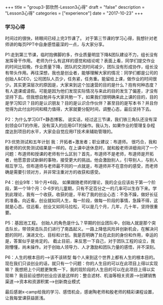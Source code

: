 +++
title = "group3-郭欣然-Lesson3心得"
draft = "false"
description = "Lesson3心得"
categories = ["experience"]
date = "2017-10-23"
+++

### 学习心得
时间过的很快，转眼间已经上完3节课了。
对于第三节课的学习心得，我想针对老师讲的每页PPT中自身感悟最深的一点，与大家分享。

P1:走到第三节课，临时抱佛脚的多，作业质量明显下降&团队建设不力，组长没有发挥骨干作用。
老师为什么有这样的感觉和结论呢？表面上看，同学们提交作业的时间比较晚，作业质量下降，团队的交流时间减少，团队没有形成协作，组长没有带头作用。再往深想，我也是创业者，能够理解大家的情况：同学们都是公司的创始人&CEO，公司团队人员少，任务紧，任务重。能留给上课，做作业的时间很少。其实更深层次的原因是，大家来到这个加速营的目的是什么？抱有何种态度？有人退课或请假。可能是因为他们发现实际情况与来此的目的发生了偏差，才没有坚持下去。但我想自勉并与大家共勉一下，如果我们很明确来此上课的目的，目的是学习知识？目的是认识朋友？目的是认识合作伙伴？甚至目的是写本书？并且你觉得为此付出时间和精力值得，大家就要分配时间，调整心态，最后坚持下去。

P2：为什么学习GIT+静态博客。
说实话，经过这三节课，我们铁三角队还没有深刻领会GIT的作用，没有深入的应用GIT的操作。我认为，如果作业的管理复杂程度达到项目的水平，大家会自觉应用IT技术来辅助管理的。

P3:优势测试和五年计划
我：开拓者+激发者；职业建议：布道师。
很巧合，我和殷老师的优势测试结果是一样的。在上课中途休息时，就和殷老师详细询问了一个问题：布道师和授课的老师有什么区别？首先，布道师不是老师，布道师是开拓者，他愿意尝试新鲜的事物，接受更大的挑战。他会激励别人，引导别人，与别人相互学习。但布道师与老师最不同的一点就是，布道师并不在意你的感受，而老师确是需要引领对方，并非常注重对方的收获和感受。

P4：创业9年：18个月*6段。
如果跟随老师的理论，我的企业应该处于第一个阶段，第一个18个月：0-6岁的儿童期，只有不足百分之一的几率可以生存下来。学到此理论，我有一个收获。收获的是，平和了我的创业心态：不急不躁，做好长征的准备。向近看，创业就如同人生，每一阶段，做每一阶段的事情，急躁不得，这就是心态。往远看，创业又如同马拉松，可以是几个月，几年，几十年，坚持很重要。

P5：基因池工程。
创始人的角色是什么？早期的创业团队中，创始人就是那个突击队长，带领突击队员们进行了南昌起义。一路上降低风险并创新机会，在解决问题的同时，演进文化、目标和计划。我是否明确了处在此刻的身份和作用，幸运的是，答案似乎是肯定的。
截止目前，来反思一下自己，对于团队工程的设立，我刚懵懂，尚未操作。对于创始人领导力、人才激励和团队力量的感悟，并不深刻。

P6：人生的根本目的-->该不该转型
每个人来到这个世界上都有人生的根本目的。现在我们只谈创业的话，就只有一个问题：你的人生目的可以在此项目上得以实现嘛？
我想把上个问题更聚焦一下，我的现阶段的人生目的可以在此项目上得以实现嘛？
我目前设想的创业应该是这样的：整合滤材、机油等相关资源-->创建销售渠道-->资本和资源积累-->创新商业模式

最后感谢x-camp给我的学习、感悟机会，感谢陶老师和殷老师的精彩课程设置，让我每堂课获益匪浅。
